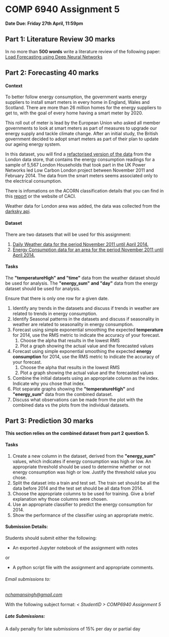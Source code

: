 # COMP 6940 Assignment 5

**Date Due: Friday 27th April, 11:59pm**

## Part 1: Literature Review 30 marks

In no more than __500 words__ write a literature review of the following paper:
[Load Forecasting using Deep Neural Networks](http://lab.tt/pdf/ISGT2017-000036.pdf)

## Part 2: Forecasting 40 marks

#### Context

To better follow energy consumption, the government wants energy suppliers to install smart meters in every home in England, Wales and Scotland. There are more than 26 million homes for the energy suppliers to get to, with the goal of every home having a smart meter by 2020.

This roll out of meter is lead by the European Union who asked all member governments to look at smart meters as part of measures to upgrade our energy supply and tackle climate change. After an initial study, the British government decided to adopt smart meters as part of their plan to update our ageing energy system.

In this dataset, you will find a [refactorised version of the data](https://data.london.gov.uk/dataset/smartmeter-energy-use-data-in-london-households) from the London data store, that contains the energy consumption readings for a sample of 5,567 London Households that took part in the UK Power Networks led Low Carbon London project between November 2011 and February 2014. The data from the smart meters seems associated only to the electrical consumption.

There is infomations on the ACORN classification details that you can find in this [report](https://acorn.caci.co.uk/downloads/Acorn-User-guide.pdf) or the website of CACI.

Weather data for London area was added, the data was collected from the [darksky api](https://darksky.net/dev). 

#### Dataset

There are two datasets that will be used for this assignment:

1. [Daily Weather data for the period November 2011 until April 2014.](https://github.com/nick-singh/Time-Series-Analysis-Worksheet/blob/master/weather_daily_darksky.csv)
2. [Energy Consumption data for an area for the period November 2011 until April 2014.](https://raw.githubusercontent.com/nick-singh/Time-Series-Analysis-Worksheet/master/energydata.csv)

#### Tasks

The **"temperatureHigh" and "time"** data from the weather dataset should be used for analysis.
The **"energy_sum" and "day"** data from the energy dataset should be used for analysis.

Ensure that there is only one row for a given date.

1. Identify any trends in the datasets and discuss if trends in weather are related to trends in energy consumption.
2. Identify Seasonal patterns in the datasets and discuss if seasonality in weather are related to seasonality in energy consumption.
3. Forecast using simple exponential smoothing the expected **temperature** for 2014, use the RMS metric to indicate the accuracy of your forecast.
	1. Choose the alpha that results in the lowest RMS
	2. Plot a graph showing the actual value and the forecasted values
4. Forecast using simple exponential smoothing the expected **energy consumption** for 2014, use the RMS metric to indicate the accuracy of your forecast.
	1. Choose the alpha that results in the lowest RMS
	2. Plot a graph showing the actual value and the forecasted values
5. Combine the initial datasets using an appropriate column as the index. Indicate why you chose that index. 
6. Plot separate graphs showing the **"temperatureHigh"** and **"energy_sum"** data from the combined dataset. 
7. Discuss what observations can be made from the plot with the combined data vs the plots from the individual datasets.

## Part 3: Prediction 30 marks

**This section relies on the combined dataset from part 2 question 5.**

#### Tasks

1. Create a new column in the dataset, derived from the **"energy_sum"** values, which indicates if energy consumption was high or low. An appropriate threshold should be used to determine whether or not energy consumption was high or low. Justify the threshold value you chose. 
2. Split the dataset into a train and test set. The train set should be all the data before 2014 and the test set should be all data from 2014. 
3. Choose the appropriate columns to be used for training. Give a brief explanation why those columns were chosen. 
3. Use an appropriate classifier to predict the energy consumption for 2014. 
4. Show the performance of the classifier using an appropriate metric. 

#### Submission Details:
Students should submit either the following:

* An exported Jupyter notebook of the assignment with notes

or

* A python script file with the assignment and appropriate comments. 

###### Email submissions to: 

*nchamansingh@gmail.com* 

With the following subject format: *< StudentID > COMP6940 Assignment 5*

##### Late Submissions:
A daily penalty for late submissions of 15% per day or partial day





